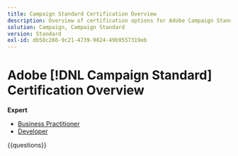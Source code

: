 ```yaml
---
title: Campaign Standard Certification Overview
description: Overview of certification options for Adobe Campaign Standard
solution: Campaign, Campaign Standard
version: Standard
exl-id: db58c266-9c21-4739-9824-49b9557319eb
---
```

# Adobe [!DNL Campaign Standard] Certification Overview

**Expert**

* [Business Practitioner](/help/certifications/acs/acs-e-business.md) <!--AD0-E307-->
* [Developer](/help/certifications/acs/acs-e-developer.md) <!--AD0-E306-->

{{questions}}

